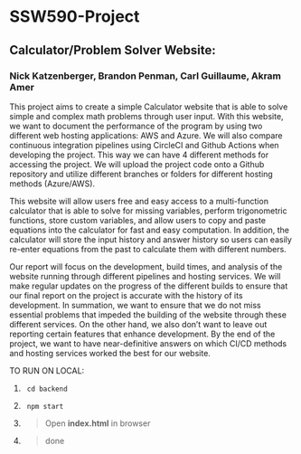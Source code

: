 # SSW590-Project


## Calculator/Problem Solver Website:

### Nick Katzenberger, Brandon Penman, Carl Guillaume, Akram Amer

This project aims to create a simple Calculator website that is able to solve simple and complex math problems through user input. With this website, we want to document the performance of the program by using two different web hosting applications: AWS and Azure. We will also compare continuous integration pipelines using CircleCI and Github Actions when developing the project. This way we can have 4 different methods for accessing the project. We will upload the project code onto a Github repository and utilize different branches or folders for different hosting methods (Azure/AWS). 

This website will allow users free and easy access to a multi-function calculator that is able to solve for missing variables, perform trigonometric functions, store custom variables, and allow users to copy and paste equations into the calculator for fast and easy computation. In addition, the calculator will store the input history and answer history so users can easily re-enter equations from the past to calculate them with different numbers. 

Our report will focus on the development, build times, and analysis of the website running through different pipelines and hosting services. We will make regular updates on the progress of the different builds to ensure that our final report on the project is accurate with the history of its development. In summation, we want to ensure that we do not miss essential problems that impeded the building of the website through these different services. On the other hand, we also don’t want to leave out reporting certain features that enhance development. By the end of the project, we want to have near-definitive answers on which CI/CD methods and hosting services worked the best for our website. 


TO RUN ON LOCAL:
1. ```batch
    cd backend
2. ```batch
    npm start
3. > Open **index.html** in browser

4. > done